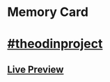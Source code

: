 # Memory Card
# [#theodinproject](https://www.theodinproject.com/)
## [Live Preview](https://wingedotter5.github.io/memory-card/)
